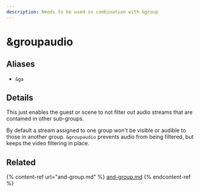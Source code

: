 ```yaml
---
description: Needs to be used in combination with &group
---
```


# \&groupaudio

## Aliases

* `&ga`

## Details

This just enables the guest or scene to not filter out audio streams that are contained in other sub-groups.

By default a stream assigned to one group won't be visible or audible to those in another group. `&groupaudio` prevents audio from being filtered, but keeps the video filtering in place.

## Related

{% content-ref url="and-group.md" %}
[and-group.md](and-group.md)
{% endcontent-ref %}

